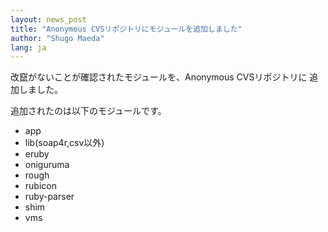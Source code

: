 ```yaml
---
layout: news_post
title: "Anonymous CVSリポジトリにモジュールを追加しました"
author: "Shugo Maeda"
lang: ja
---
```


改竄がないことが確認されたモジュールを、Anonymous CVSリポジトリに 追加しました。

追加されたのは以下のモジュールです。

* app
* lib(soap4r,csv以外)
* eruby
* oniguruma
* rough
* rubicon
* ruby-parser
* shim
* vms

